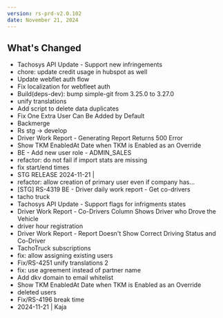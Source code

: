 ```yaml
---
version: rs-prd-v2.0.102
date: November 21, 2024
---
```


## What's Changed
* Tachosys API Update - Support new infringements
* chore: update credit usage in hubspot as well
* Update webflet auth flow
* Fix localization for webfleet auth
* Build(deps-dev): bump simple-git from 3.25.0 to 3.27.0
* unify translations
* Add script to delete data duplicates
* Fix One Extra User Can Be Added by Default
* Backmerge
* Rs stg -> develop
* Driver Work Report - Generating Report Returns 500 Error
* Show TKM EnabledAt Date when TKM is Enabled as an Override
* BE - Add new user role - ADMIN_SALES
* refactor: do not fail if import stats are missing
* fix start/end times
* STG RELEASE 2024-11-21 |
* refactor: allow creation of primary user even if company has…
* [STG] RS-4319 BE - Driver daily work report - Get co-drivers
* tacho truck
* Tachosys API Update - Support flags for infrigments states
* Driver Work Report - Co-Drivers Column Shows Driver who Drove the Vehicle
* driver hour registration
* Driver Work Report - Report Doesn't Show Correct Driving Status and Co-Driver
* TachoTruck subscriptions
* fix: allow assigning existing users
* Fix/RS-4251 unify translations 2
* fix: use agreement instead of partner name
* Add dkv domain to email whitelist
* Show TKM EnabledAt Date when TKM is Enabled as an Override
* deleted users
* Fix/RS-4196 break time
* 2024-11-21 | Kaja